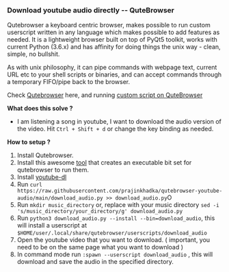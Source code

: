 ### Download youtube audio directly -- QuteBrowser

Qutebrowser a keyboard centric browser, makes possible to run custom userscript written in any language which makes possible to add features as needed.
It is a lightweight browser built on top of PyQt5 toolkit, works with current Python (3.6.x) and has affinity for doing things the unix way - clean, simple, no bullshit.

As with unix philosophy, it can pipe commands with webpage text, current URL etc to your shell scripts or binaries, and can accept commands through a temporary FIFO/pipe back to the browser.

Check [Qutebrowser]() here, and running [custom script on QuteBrowser]()

**What does this solve ?**

- I am listening a song in youtube, I want to download the audio version of the video. Hit ```Ctrl + Shift + d``` or change the key binding as needed. 


**How to setup ?** 

1. Install Qutebrowser.
2. Install this awesome [tool](https://github.com/hiway/python-qutescript) that creates an executable bit set for qutebrowser to run them.
3. Install [youtube-dl](https://pypi.org/project/youtube_dl/)
4. Run ```curl https://raw.githubusercontent.com/prajinkhadka/qutebrowser-youtube-audio/main/download_audio.py >> download_audio.py```O
5. Run ```mkdir music_directory``` or, replace with your music directory ```sed -i 's/music_directory/your_directory/g' download_audio.py```
5. Run ```python3 download_audio.py --install --bin=download_audio```, this will install a userscript at ```$HOME/user/.local/share/qutebrowser/userscripts/download_audio```
6. Open the youtube video that you want to download. ( important, you need to be on the same page what you want to download ) 
7. In command mode run ```:spawn --userscript download_audio``` , this will download and save the audio in the specified directory.


